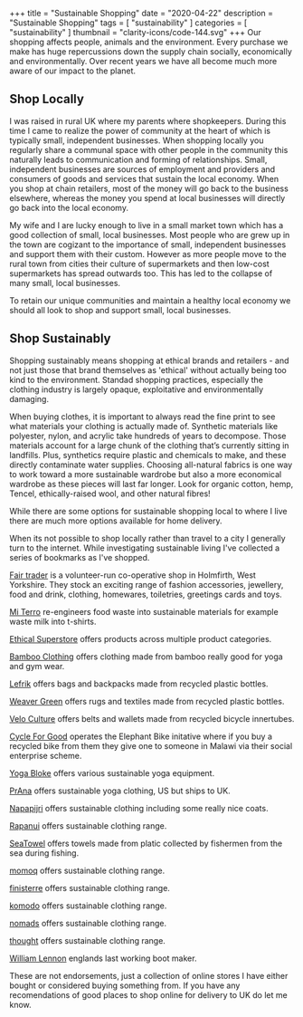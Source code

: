 +++
title = "Sustainable Shopping"
date = "2020-04-22"
description = "Sustainable Shopping"
tags = [
    "sustainability"
]
categories = [
    "sustainability"
]
thumbnail = "clarity-icons/code-144.svg"
+++
Our shopping affects people, animals and the environment. Every purchase we make has huge repercussions down the supply chain socially, economically and environmentally. Over recent years we have all become much more aware of our impact to the planet.

## Shop Locally

I was raised in rural UK where my parents where shopkeepers. During this time I came to realize the power of community at the heart of which is typically small, independent businesses. When shopping locally you regularly share a communal space with other people in the community this naturally leads to communication and forming of relationships. Small, independent businesses are sources of employment and providers and consumers of goods and services that sustain the local economy. When you shop at chain retailers, most of the money will go back to the business elsewhere, whereas the money you spend at local businesses will directly go back into the local economy.

My wife and I are lucky enough to live in a small market town which has a good collection of small, local businesses. Most people who are grew up in the town are cogizant to the importance of small, independent businesses and support them with their custom. However as more people move to the rural town from cities their culture of supermarkets and then low-cost supermarkets has spread outwards too. This has led to the collapse of many small, local businesses.

To retain our unique communities and maintain a healthy local economy we should all look to shop and support small, local businesses.

## Shop Sustainably

Shopping sustainably means shopping at ethical brands and retailers - and not just those that brand themselves as 'ethical' without actually being too kind to the environment. Standad shopping practices, especially the clothing industry is largely opaque, exploitative and environmentally damaging.

When buying clothes, it is important to always read the fine print to see what materials your clothing is actually made of. Synthetic materials like polyester, nylon, and acrylic take hundreds of years to decompose. Those materials account for a large chunk of the clothing that’s currently sitting in landfills. Plus, synthetics require plastic and chemicals to make, and these directly contaminate water supplies. Choosing all-natural fabrics is one way to work toward a more sustainable wardrobe but also a more economical wardrobe as these pieces will last far longer. Look for organic cotton, hemp, Tencel, ethically-raised wool, and other natural fibres!

While there are some options for sustainable shopping local to where I live there are much more options available for home delivery.

When its not possible to shop locally rather than travel to a city I generally turn to the internet. While investigating sustainable living I've collected a series of bookmarks as I've shopped.

[Fair trader](https://www.fairtrader.info/) is a volunteer-run co-operative shop in Holmfirth, West Yorkshire. They stock an exciting range of fashion accessories, jewellery, food and drink, clothing, homewares, toiletries, greetings cards and toys.

[Mi Terro](https://www.miterro.com/) re-engineers food waste into sustainable materials for example waste milk into t-shirts.

[Ethical Superstore](https://www.ethicalsuperstore.com/) offers products across multiple product categories.

[Bamboo Clothing](https://bambooclothing.co.uk) offers clothing made from bamboo really good for yoga and gym wear.

[Lefrik](https://www.lefrik.com) offers bags and backpacks made from recycled plastic bottles.

[Weaver Green](https://www.weavergreen.com/) offers rugs and textiles made from recycled plastic bottles.

[Velo Culture](http://www.veloculture.co.uk) offers belts and wallets made from recycled bicycle innertubes.

[Cycle For Good](https://www.cycleofgood.com) operates the Elephant Bike initative where if you buy a recycled bike from them they give one to someone in Malawi via their social enterprise scheme.

[Yoga Bloke](https://www.yogabloke.co.uk/) offers various sustainable yoga equipment.

[PrAna](https://global.prana.com) offers sustainable yoga clothing, US but ships to UK.

[Napapijri](https://www.napapijri.co.uk) offers sustainable clothing including some really nice coats.

[Rapanui](https://rapanuiclothing.com) offers sustainable clothing range.

[SeaTowel](https://www.seatowel.eu) offers towels made from platic collected by fishermen from the sea during fishing.

[momoq](https://mamoq.com) offers sustainable clothing range.

[finisterre](https://finisterre.com) offers sustainable clothing range.

[komodo](https://www.komodo.co.uk) offers sustainable clothing range.

[nomads](https://www.nomadsclothing.com) offers sustainable clothing range.

[thought](https://www.wearethought.com) offers sustainable clothing range.

[William Lennon](https://williamlennon.co.uk/) englands last working boot maker.

These are not endorsements, just a collection of online stores I have either bought or considered buying something from.  If you have any recomendations of good places to shop online for delivery to UK do let me know.